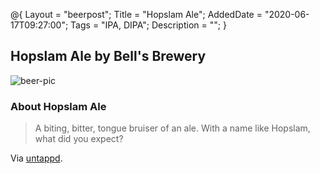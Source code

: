 @{
 Layout = "beerpost";
 Title = "Hopslam Ale";
 AddedDate = "2020-06-17T09:27:00";
 Tags = "IPA, DIPA";
 Description = "";
 }
 

## Hopslam Ale by Bell's Brewery

![beer-pic]

### About Hopslam Ale

> A biting, bitter, tongue bruiser of an ale. With a name like Hopslam, what did you expect?

Via [untappd][untappd-url].

[untappd-url]: <https://untappd.com/beer/4143>
[beer-pic]: https://jasonpowley.com/assets/img/2020-06-17-hopslam-ale.jpeg "Hopslam Ale by Bell's Brewery"
